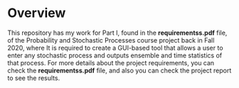 # Overview

This repository has my work for Part I, found in the **requirementss.pdf** file, of the Probability and Stochastic Processes course project back in Fall 2020, where It is required to create a GUI-based tool that allows a user to enter any stochastic process and outputs
ensemble and time statistics of that process. For more details about the project requirements, you can check the **requirementss.pdf** file, and also you can check the project report to see the results.
